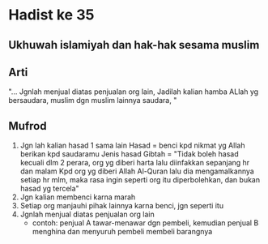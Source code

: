 # Hadist ke 35
## Ukhuwah islamiyah dan hak-hak sesama muslim

## Arti

"... Jgnlah menjual diatas penjualan org lain, Jadilah kalian hamba ALlah yg bersaudara, muslim dgn muslim lainnya saudara, " 



## Mufrod
1. Jgn lah kalian hasad 1 sama lain
	Hasad = benci kpd nikmat yg Allah berikan kpd saudaramu
	Jenis hasad Gibtah = 
	"Tidak boleh hasad kecuali dlm 2 perara, org yg diberi harta lalu diinfakkan sepanjang hr dan malam
	Kpd org yg diberi Allah Al-Quran lalu dia mengamalkannya setiap hr mlm, maka rasa ingin seperti org itu diperbolehkan, dan bukan hasad yg tercela"
3. Jgn kalian membenci karna marah
4. Setiap org manjauhi pihak lainnya karna benci, jgn seperti itu
5. Jgnlah menjual diatas penjualan org lain
	- contoh:
	penjual A tawar-menawar dgn pembeli, kemudian penjual B menghina dan menyuruh pembeli membeli barangnya


